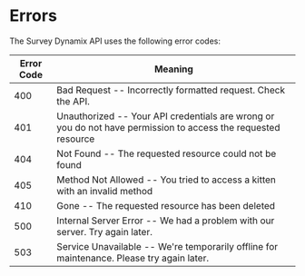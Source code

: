 # Errors

The Survey Dynamix API uses the following error codes:


Error Code | Meaning
---------- | -------
400 | Bad Request -- Incorrectly formatted request. Check the API.
401 | Unauthorized -- Your API credentials are wrong or you do not have permission to access the requested resource
404 | Not Found -- The requested resource could not be found
405 | Method Not Allowed -- You tried to access a kitten with an invalid method
410 | Gone -- The requested resource has been deleted
500 | Internal Server Error -- We had a problem with our server. Try again later.
503 | Service Unavailable -- We're temporarily offline for maintenance. Please try again later.

